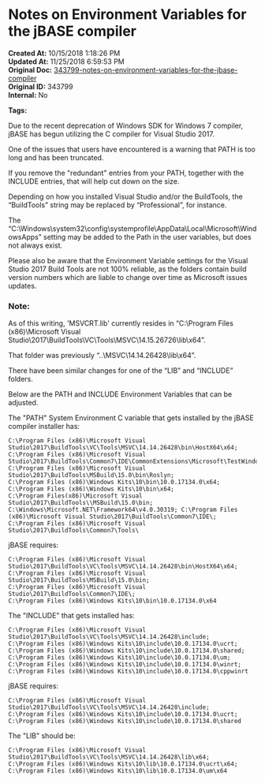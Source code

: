 # Notes on Environment Variables for the jBASE compiler

**Created At:** 10/15/2018 1:18:26 PM  
**Updated At:** 11/25/2018 6:59:53 PM  
**Original Doc:** [343799-notes-on-environment-variables-for-the-jbase-compiler](https://docs.jbase.com/41717-environment-variables/343799-notes-on-environment-variables-for-the-jbase-compiler)  
**Original ID:** 343799  
**Internal:** No  

**Tags:**
<badge text='path' vertical='middle' />
<badge text='windows' vertical='middle' />
<badge text='compiler' vertical='middle' />
<badge text='environment variables' vertical='middle' />



Due to the recent deprecation of Windows SDK for Windows 7 compiler, jBASE has begun utilizing the C compiler for Visual Studio 2017.

One of the issues that users have encountered is a warning that PATH is too long and has been truncated.

If you remove the "redundant" entries from your PATH, together with the INCLUDE entries, that will help cut down on the size.

Depending on how you installed Visual Studio and/or the BuildTools, the “BuildTools” string may be replaced by “Professional”, for instance.

The “C:\Windows\system32\config\systemprofile\AppData\Local\Microsoft\WindowsApps” setting may be added to the Path in the user variables, but does not always exist.

Please also be aware that the Environment Variable settings for the Visual Studio 2017 Build Tools are not 100% reliable, as the folders contain build version numbers which are liable to change over time as Microsoft issues updates.



### Note:

As of this writing, 'MSVCRT.lib' currently resides in “C:\Program Files (x86)\Microsoft Visual Studio\2017\BuildTools\VC\Tools\MSVC\14.15.26726\lib\x64”.

That folder was previously “..\MSVC\14.14.26428\lib\x64”.



There have been similar changes for one of the “LIB” and “INCLUDE” folders.



Below are the PATH and INCLUDE Environment Variables that can be adjusted.

The "PATH" System Environment C variable that gets installed by the jBASE compiler installer has:

```
C:\Program Files (x86)\Microsoft Visual Studio\2017\BuildTools\VC\Tools\MSVC\14.14.26428\bin\HostX64\x64; 
C:\Program Files (x86)\Microsoft Visual Studio\2017\BuildTools\Common7\IDE\CommonExtensions\Microsoft\TestWindow; 
C:\Program Files (x86)\Microsoft Visual Studio\2017\BuildTools\MSBuild\15.0\bin\Roslyn; 
C:\Program Files (x86)\Windows Kits\10\bin\10.0.17134.0\x64; 
C:\Program Files (x86)\Windows Kits\10\bin\x64;
C:\Program Files(x86)\Microsoft Visual Studio\2017\BuildTools\\MSBuild\15.0\bin; 
C:\Windows\Microsoft.NET\Framework64\v4.0.30319; C:\Program Files (x86)\Microsoft Visual Studio\2017\BuildTools\Common7\IDE\;
C:\Program Files (x86)\Microsoft Visual Studio\2017\BuildTools\Common7\Tools\ 
```

jBASE requires:

```
C:\Program Files (x86)\Microsoft Visual Studio\2017\BuildTools\VC\Tools\MSVC\14.14.26428\bin\HostX64\x64; 
C:\Program Files (x86)\Microsoft Visual Studio\2017\BuildTools\MSBuild\15.0\bin; 
C:\Program Files (x86)\Microsoft Visual Studio\2017\BuildTools\Common7\IDE\;
C:\Program Files (x86)\Windows Kits\10\bin\10.0.17134.0\x64
```

The "INCLUDE" that gets installed has:

```
C:\Program Files (x86)\Microsoft Visual Studio\2017\BuildTools\VC\Tools\MSVC\14.14.26428\include; 
C:\Program Files (x86)\Windows Kits\10\include\10.0.17134.0\ucrt; 
C:\Program Files (x86)\Windows Kits\10\include\10.0.17134.0\shared; 
C:\Program Files (x86)\Windows Kits\10\include\10.0.17134.0\um; 
C:\Program Files (x86)\Windows Kits\10\include\10.0.17134.0\winrt; 
C:\Program Files (x86)\Windows Kits\10\include\10.0.17134.0\cppwinrt 
```



jBASE requires:

```
C:\Program Files (x86)\Microsoft Visual Studio\2017\BuildTools\VC\Tools\MSVC\14.14.26428\include; 
C:\Program Files (x86)\Windows Kits\10\include\10.0.17134.0\ucrt; 
C:\Program Files (x86)\Windows Kits\10\include\10.0.17134.0\shared 
```

The "LIB" should be:

```
C:\Program Files (x86)\Microsoft Visual Studio\2017\BuildTools\VC\Tools\MSVC\14.14.26428\lib\x64; 
C:\Program Files (x86)\Windows Kits\10\lib\10.0.17134.0\ucrt\x64; 
C:\Program Files (x86)\Windows Kits\10\lib\10.0.17134.0\um\x64 
```




